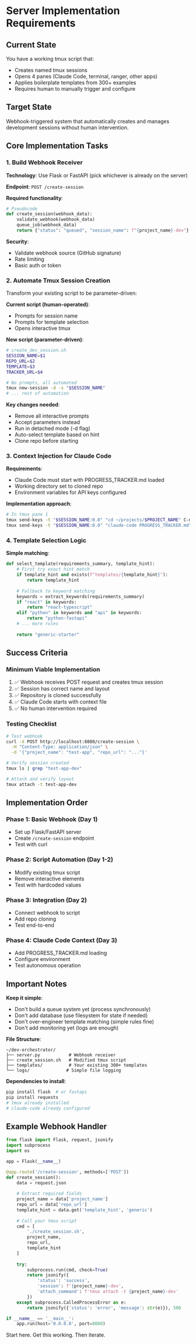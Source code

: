 # Server Implementation Requirements

## Current State
You have a working tmux script that:
- Creates named tmux sessions
- Opens 4 panes (Claude Code, terminal, ranger, other apps)
- Applies boilerplate templates from 300+ examples
- Requires human to manually trigger and configure

## Target State
Webhook-triggered system that automatically creates and manages development sessions without human intervention.

## Core Implementation Tasks

### 1. Build Webhook Receiver
**Technology**: Use Flask or FastAPI (pick whichever is already on the server)

**Endpoint**: `POST /create-session`

**Required functionality**:
```python
# Pseudocode
def create_session(webhook_data):
    validate_webhook(webhook_data)
    queue_job(webhook_data)
    return {"status": "queued", "session_name": f"{project_name}-dev"}
```

**Security**: 
- Validate webhook source (GitHub signature)
- Rate limiting
- Basic auth or token

### 2. Automate Tmux Session Creation

Transform your existing script to be parameter-driven:

**Current script (human-operated)**:
- Prompts for session name
- Prompts for template selection
- Opens interactive tmux

**New script (parameter-driven)**:
```bash
# create_dev_session.sh
SESSION_NAME=$1
REPO_URL=$2
TEMPLATE=$3
TRACKER_URL=$4

# No prompts, all automated
tmux new-session -d -s "$SESSION_NAME"
# ... rest of automation
```

**Key changes needed**:
- Remove all interactive prompts
- Accept parameters instead
- Run in detached mode (-d flag)
- Auto-select template based on hint
- Clone repo before starting

### 3. Context Injection for Claude Code

**Requirements**:
- Claude Code must start with PROGRESS_TRACKER.md loaded
- Working directory set to cloned repo
- Environment variables for API keys configured

**Implementation approach**:
```bash
# In tmux pane 1
tmux send-keys -t "$SESSION_NAME:0.0" "cd ~/projects/$PROJECT_NAME" C-m
tmux send-keys -t "$SESSION_NAME:0.0" "claude-code PROGRESS_TRACKER.md" C-m
```

### 4. Template Selection Logic

**Simple matching**:
```python
def select_template(requirements_summary, template_hint):
    # First try exact hint match
    if template_hint and exists(f"templates/{template_hint}"):
        return template_hint
    
    # Fallback to keyword matching
    keywords = extract_keywords(requirements_summary)
    if "react" in keywords:
        return "react-typescript"
    elif "python" in keywords and "api" in keywords:
        return "python-fastapi"
    # ... more rules
    
    return "generic-starter"
```

## Success Criteria

### Minimum Viable Implementation
1. ✅ Webhook receives POST request and creates tmux session
2. ✅ Session has correct name and layout
3. ✅ Repository is cloned successfully
4. ✅ Claude Code starts with context file
5. ✅ No human intervention required

### Testing Checklist
```bash
# Test webhook
curl -X POST http://localhost:8080/create-session \
  -H "Content-Type: application/json" \
  -d '{"project_name": "test-app", "repo_url": "..."}'

# Verify session created
tmux ls | grep "test-app-dev"

# Attach and verify layout
tmux attach -t test-app-dev
```

## Implementation Order

### Phase 1: Basic Webhook (Day 1)
- Set up Flask/FastAPI server
- Create `/create-session` endpoint
- Test with curl

### Phase 2: Script Automation (Day 1-2)
- Modify existing tmux script
- Remove interactive elements
- Test with hardcoded values

### Phase 3: Integration (Day 2)
- Connect webhook to script
- Add repo cloning
- Test end-to-end

### Phase 4: Claude Code Context (Day 3)
- Add PROGRESS_TRACKER.md loading
- Configure environment
- Test autonomous operation

## Important Notes

**Keep it simple**:
- Don't build a queue system yet (process synchronously)
- Don't add database (use filesystem for state if needed)
- Don't over-engineer template matching (simple rules fine)
- Don't add monitoring yet (logs are enough)

**File Structure**:
```
~/dev-orchestrator/
├── server.py           # Webhook receiver
├── create_session.sh   # Modified tmux script
├── templates/          # Your existing 300+ templates
└── logs/              # Simple file logging
```

**Dependencies to install**:
```bash
pip install flask  # or fastapi
pip install requests
# tmux already installed
# claude-code already configured
```

## Example Webhook Handler

```python
from flask import Flask, request, jsonify
import subprocess
import os

app = Flask(__name__)

@app.route('/create-session', methods=['POST'])
def create_session():
    data = request.json
    
    # Extract required fields
    project_name = data['project_name']
    repo_url = data['repo_url']
    template_hint = data.get('template_hint', 'generic')
    
    # Call your tmux script
    cmd = [
        './create_session.sh',
        project_name,
        repo_url,
        template_hint
    ]
    
    try:
        subprocess.run(cmd, check=True)
        return jsonify({
            'status': 'success',
            'session': f'{project_name}-dev',
            'attach_command': f'tmux attach -t {project_name}-dev'
        })
    except subprocess.CalledProcessError as e:
        return jsonify({'status': 'error', 'message': str(e)}), 500

if __name__ == '__main__':
    app.run(host='0.0.0.0', port=8080)
```

Start here. Get this working. Then iterate.